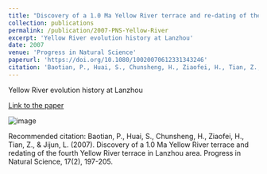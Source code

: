 ```yaml
---
title: "Discovery of a 1.0 Ma Yellow River terrace and re-dating of the fourth Yellow River terrace in Lanzhou area"
collection: publications
permalink: /publication/2007-PNS-Yellow-River
excerpt: 'Yellow River evolution history at Lanzhou'
date: 2007
venue: 'Progress in Natural Science'
paperurl: 'https://doi.org/10.1080/10020070612331343246'
citation: 'Baotian, P., Huai, S., Chunsheng, H., Ziaofei, H., Tian, Z., &amp; Jijun, L. (2007). Discovery of a 1.0 Ma Yellow River terrace and redating of the fourth Yellow River terrace in Lanzhou area. Progress in Natural Science, 17(2), 197-205.'
---
```

Yellow River evolution history at Lanzhou

[Link to the paper](https://doi.org/10.1080/10020070612331343246)

![image](../images/papers/2007-PNS-Yellow-River.png)

Recommended citation: Baotian, P., Huai, S., Chunsheng, H., Ziaofei, H., Tian, Z., & Jijun, L. (2007). Discovery of a 1.0 Ma Yellow River terrace and redating of the fourth Yellow River terrace in Lanzhou area. Progress in Natural Science, 17(2), 197-205.